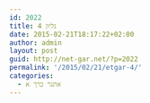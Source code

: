 ```yaml
---
id: 2022
title: גליון 4
date: 2015-02-21T18:17:22+02:00
author: admin
layout: post
guid: http://net-gar.net/?p=2022
permalink: '/2015/02/21/etgar-4/'
categories:
  - אתגר כרך א
---
```

